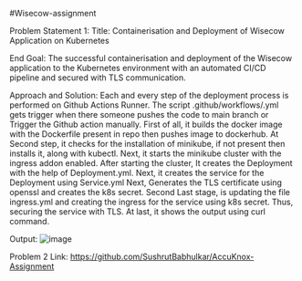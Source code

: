 #Wisecow-assignment

Problem Statement 1:
Title: Containerisation and Deployment of Wisecow Application on Kubernetes

End Goal: The successful containerisation and deployment of the Wisecow application to the Kubernetes environment with an automated CI/CD pipeline and secured with TLS communication.

Approach and Solution: Each and every step of the deployment process is performed on Github Actions Runner.
    The script .github/workflows/.yml gets trigger when there someone pushes the code to main branch or Trigger the Github action manually.
    First of all, it builds the docker image with the Dockerfile present in repo then pushes image to dockerhub.
    At Second step, it checks for the installation of minikube, if not present then installs it, along with kubectl.
    Next, it starts the minikube cluster with the ingress addon enabled.
    After starting the cluster, It creates the Deployment with the help of Deployment.yml.
    Next, it creates the service for the Deployment using Service.yml
    Next, Generates the TLS certificate using openssl and creates the k8s secret.
    Second Last stage, is updating the file ingress.yml and creating the ingress for the service using k8s secret. Thus, securing the service with TLS.
    At last, it shows the output using curl command. 

Output: 
![image](https://github.com/SushrutBabhulkar/wisecow-assignment/assets/67704060/7d3eec6e-4445-4d17-834d-07191c652a59)

Problem 2 Link: https://github.com/SushrutBabhulkar/AccuKnox-Assignment
